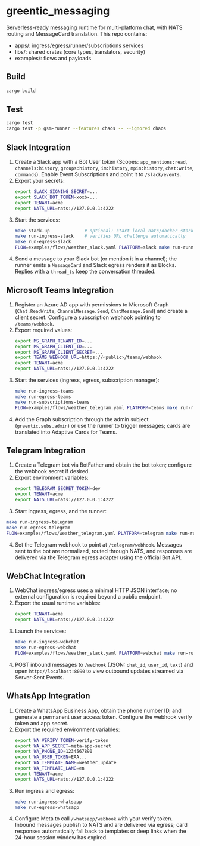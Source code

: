 # greentic_messaging
Serverless-ready messaging runtime for multi-platform chat, with NATS routing and MessageCard translation.
This repo contains:
- apps/: ingress/egress/runner/subscriptions services
- libs/: shared crates (core types, translators, security)
- examples/: flows and payloads

## Build
```bash
cargo build
```
## Test
```bash
cargo test
cargo test -p gsm-runner --features chaos -- --ignored chaos
```

## Slack Integration

1. Create a Slack app with a Bot User token (Scopes: `app_mentions:read`, `channels:history`, `groups:history`, `im:history`, `mpim:history`, `chat:write`, `commands`). Enable Event Subscriptions and point it to `/slack/events`.
2. Export your secrets:
   ```bash
   export SLACK_SIGNING_SECRET=...
   export SLACK_BOT_TOKEN=xoxb-...
   export TENANT=acme
   export NATS_URL=nats://127.0.0.1:4222
   ```
3. Start the services:
   ```bash
   make stack-up             # optional: start local nats/docker stack
   make run-ingress-slack    # verifies URL challenge automatically
   make run-egress-slack
   FLOW=examples/flows/weather_slack.yaml PLATFORM=slack make run-runner
   ```
4. Send a message to your Slack bot (or mention it in a channel); the runner emits a `MessageCard` and Slack egress renders it as Blocks. Replies with a `thread_ts` keep the conversation threaded.

## Microsoft Teams Integration

1. Register an Azure AD app with permissions to Microsoft Graph (`Chat.ReadWrite`, `ChannelMessage.Send`, `ChatMessage.Send`) and create a client secret. Configure a subscription webhook pointing to `/teams/webhook`.
2. Export required values:
   ```bash
   export MS_GRAPH_TENANT_ID=...
   export MS_GRAPH_CLIENT_ID=...
   export MS_GRAPH_CLIENT_SECRET=...
   export TEAMS_WEBHOOK_URL=https://<public>/teams/webhook
   export TENANT=acme
   export NATS_URL=nats://127.0.0.1:4222
   ```
3. Start the services (ingress, egress, subscription manager):
   ```bash
   make run-ingress-teams
   make run-egress-teams
   make run-subscriptions-teams
   FLOW=examples/flows/weather_telegram.yaml PLATFORM=teams make run-runner
   ```
4. Add the Graph subscription through the admin subject (`greentic.subs.admin`) or use the runner to trigger messages; cards are translated into Adaptive Cards for Teams.

## Telegram Integration

1. Create a Telegram bot via BotFather and obtain the bot token; configure the webhook secret if desired.
2. Export environment variables:
   ```bash
   export TELEGRAM_SECRET_TOKEN=dev
   export TENANT=acme
   export NATS_URL=nats://127.0.0.1:4222
   ```
3. Start ingress, egress, and the runner:
```bash
make run-ingress-telegram
make run-egress-telegram
FLOW=examples/flows/weather_telegram.yaml PLATFORM=telegram make run-runner
```
4. Set the Telegram webhook to point at `/telegram/webhook`. Messages sent to the bot are normalized, routed through NATS, and responses are delivered via the Telegram egress adapter using the official Bot API.

## WebChat Integration

1. WebChat ingress/egress uses a minimal HTTP JSON interface; no external configuration is required beyond a public endpoint.
2. Export the usual runtime variables:
   ```bash
   export TENANT=acme
   export NATS_URL=nats://127.0.0.1:4222
   ```
3. Launch the services:
   ```bash
   make run-ingress-webchat
   make run-egress-webchat
   FLOW=examples/flows/weather_slack.yaml PLATFORM=webchat make run-runner
   ```
4. POST inbound messages to `/webhook` (JSON: `chat_id`, `user_id`, `text`) and open `http://localhost:8090` to view outbound updates streamed via Server-Sent Events.

## WhatsApp Integration

1. Create a WhatsApp Business App, obtain the phone number ID, and generate a permanent user access token. Configure the webhook verify token and app secret.
2. Export the required environment variables:
   ```bash
   export WA_VERIFY_TOKEN=verify-token
   export WA_APP_SECRET=meta-app-secret
   export WA_PHONE_ID=1234567890
   export WA_USER_TOKEN=EAA...
   export WA_TEMPLATE_NAME=weather_update
   export WA_TEMPLATE_LANG=en
   export TENANT=acme
   export NATS_URL=nats://127.0.0.1:4222
   ```
3. Run ingress and egress:
   ```bash
   make run-ingress-whatsapp
   make run-egress-whatsapp
   ```
4. Configure Meta to call `/whatsapp/webhook` with your verify token. Inbound messages publish to NATS and are delivered via egress; card responses automatically fall back to templates or deep links when the 24-hour session window has expired.
